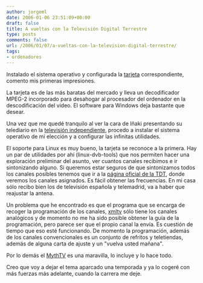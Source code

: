 ```yaml
---
author: jorgeml
date: 2006-01-06 23:51:09+00:00
draft: false
title: A vueltas con la Televisión Digital Terrestre
type: posts
comments: false
url: /2006/01/07/a-vueltas-con-la-television-digital-terrestre/
tags:
- ordenadores
---
```


Instalado el sistema operativo y configurada la [tarjeta](http://www.alternate.es/html/shop/productDetails.html?artno=JK%23T73&) correspondiente, comento mis primeras impresiones.

La tarjeta es de las más baratas del mercado y lleva un decodificador MPEG-2 incorporado para desahogar al procesador del ordenador en la descodificación del video. El software para Windows deja bastante que desear.

Una vez que me quedé tranquilo al ver la cara de Iñaki presentando su telediario en la [televisión independiente](http://www.cuatro.com), procedo a instalar el sistema operativo de mi elección y a configurar las infinitas utilidades.

El soporte para Linux es muy bueno, la tarjeta se reconoce a la primera. Hay un par de utilidades por ahí (linux-dvb-tools) que nos permiten hacer una exploración preliminar del asunto, ver cuantos canales recibimos e ir sintonizando alguno. Si queremos estar seguros de que sintonizamos todos los canales posibles tenemos que ir a la [página oficial de la TDT](http://www.tdt.es), donde veremos los canales asignados. Es fácil obtener las frecuencias. En mi casa sólo recibo bien los de televisión española y telemadrid, va a haber que reajustar la antena.

Un problema que he encontrado es que el programa que se encarga de recoger la programación de los canales, [xmltv](http://www.xmltv.org) sólo tiene los canales analógicos y de momento no me ha sido posible obtener la guía de la programación, pero parece ser que el propio canal la envía. Es cuestión de tiempo que eso esté funcionando. De momento la programación, además de los canales convencionales es un conjunto de refritos y teletiendas, además de alguna carta de ajuste y un "vuelva usted mañana".

Por lo demás el [MythTV](http://www.mythtv.org) es una maravilla, lo incluye y lo hace todo.

Creo que voy a dejar el tema aparcado una temporada y ya lo cogeré con más fuerzas más adelante, cuando la carrera me deje.
